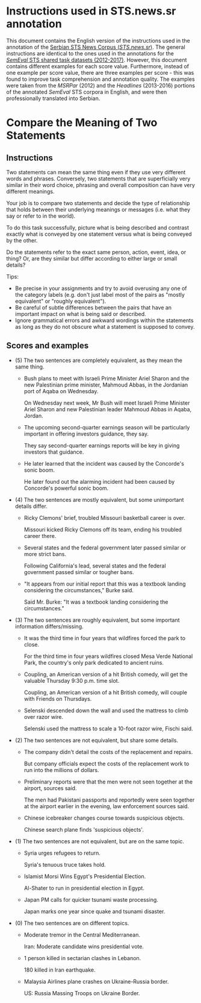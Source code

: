 # Instructions used in STS.news.sr annotation
This document contains the English version of the instructions used in the annotation of the [Serbian STS News Corpus (*STS.news.sr*)](https://vukbatanovic.github.io/STS.news.sr/).
The general instructions are identical to the ones used in the annotations for the [*SemEval* STS shared task datasets (2012-2017)](http://ixa2.si.ehu.es/stswiki/index.php/Main_Page).
However, this document contains different examples for each score value.
Furthermore, instead of one example per score value, there are three examples per score - this was found to improve task comprehension and annotation quality.
The examples were taken from the *MSRPar* (2012) and the *Headlines* (2013-2016) portions of the annotated *SemEval* STS corpora in English, and were then professionally translated into Serbian.

# Compare the Meaning of Two Statements

## Instructions
Two statements can mean the same thing even if they use very different words and phrases.
Conversely, two statements that are superficially very similar in their word choice, phrasing and overall composition can have very different meanings.

Your job is to compare two statements and decide the type of relationship that holds between their underlying meanings or messages (i.e. what they say or refer to in the world).

To do this task successfully, picture what is being described and contrast exactly what is conveyed by one statement versus what is being conveyed by the other.

Do the statements refer to the exact same person, action, event, idea, or thing?
Or, are they similar but differ according to either large or small details?

Tips:
* Be precise in your assignments and try to avoid overusing any one of the category labels (e.g. don't just label most of the pairs as "mostly equivalent" or "roughly equivalent").
* Be careful of subtle differences between the pairs that have an important impact on what is being said or described.
* Ignore grammatical errors and awkward wordings within the statements as long as they do not obscure what a statement is supposed to convey.

## Scores and examples
* (5) The two sentences are completely equivalent, as they mean the same thing.
    * Bush plans to meet with Israeli Prime Minister Ariel Sharon and the new Palestinian prime minister, Mahmoud Abbas, in the Jordanian port of Aqaba on Wednesday.

      On Wednesday next week, Mr Bush will meet Israeli Prime Minister Ariel Sharon and new Palestinian leader Mahmoud Abbas in Aqaba, Jordan.

    * The upcoming second-quarter earnings season will be particularly important in offering investors guidance, they say.

      They say second-quarter earnings reports will be key in giving investors that guidance.

    * He later learned that the incident was caused by the Concorde's sonic boom.

      He later found out the alarming incident had been caused by Concorde's powerful sonic boom.

* (4) The two sentences are mostly equivalent, but some unimportant details differ.
    * Ricky Clemons' brief, troubled Missouri basketball career is over.

      Missouri kicked Ricky Clemons off its team, ending his troubled career there.

    * Several states and the federal government later passed similar or more strict bans.

      Following California's lead, several states and the federal government passed similar or tougher bans.

    * "It appears from our initial report that this was a textbook landing considering the circumstances," Burke said.

      Said Mr. Burke: "It was a textbook landing considering the circumstances."

* (3) The two sentences are roughly equivalent, but some important information differs/missing.
    * It was the third time in four years that wildfires forced the park to close.

      For the third time in four years wildfires closed Mesa Verde National Park, the country's only park dedicated to ancient ruins.

    * Coupling, an American version of a hit British comedy, will get the valuable Thursday 9:30 p.m. time slot.

      Coupling, an American version of a hit British comedy, will couple with Friends on Thursdays.

    * Selenski descended down the wall and used the mattress to climb over razor wire.

      Selenski used the mattress to scale a 10-foot razor wire, Fischi said.

* (2) The two sentences are not equivalent, but share some details.
    * The company didn't detail the costs of the replacement and repairs.

      But company officials expect the costs of the replacement work to run into the millions of dollars.

    * Preliminary reports were that the men were not seen together at the airport, sources said.

      The men had Pakistani passports and reportedly were seen together at the airport earlier in the evening, law enforcement sources said.

    * Chinese icebreaker changes course towards suspicious objects.

      Chinese search plane finds 'suspicious objects'.

* (1) The two sentences are not equivalent, but are on the same topic.
    * Syria urges refugees to return.

      Syria's tenuous truce takes hold.

    * Islamist Morsi Wins Egypt's Presidential Election.

      Al-Shater to run in presidential election in Egypt.

    * Japan PM calls for quicker tsunami waste processing.

      Japan marks one year since quake and tsunami disaster.

* (0) The two sentences are on different topics.
    * Moderate tremor in the Central Mediterranean.

      Iran: Moderate candidate wins presidential vote.

    * 1 person killed in sectarian clashes in Lebanon.

      180 killed in Iran earthquake.

    * Malaysia Airlines plane crashes on Ukraine-Russia border.

      US: Russia Massing Troops on Ukraine Border.
